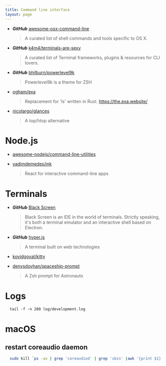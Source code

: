 ```yaml
---
title: Command line interface
layout: page
---
```


* ***GitHub*** [awesome-osx-command-line](https://github.com/herrbischoff/awesome-osx-command-line)
  > A curated list of shell commands and tools specific to OS X.

* ***GitHub*** [k4m4/terminals-are-sexy](https://github.com/k4m4/terminals-are-sexy)
  > A curated list of Terminal frameworks, plugins & resources for CLI lovers.

* ***GitHub*** [bhilburn/powerlevel9k](https://github.com/bhilburn/powerlevel9k)
  > Powerlevel9k is a theme for ZSH

* [ogham/exa](https://github.com/ogham/exa)
  > Replacement for 'ls' written in Rust. https://the.exa.website/

* [nicolargo/glances](https://github.com/nicolargo/glances)
  > A top/htop alternative

# Node.js

* [awesome-nodejs/command-line-utilities](https://github.com/sindresorhus/awesome-nodejs#command-line-utilities)

* [vadimdemedes/ink](https://github.com/vadimdemedes/ink)
  > React for interactive command-line apps

# Terminals

* ***GitHub*** [Black Screen](https://github.com/vshatskyi/black-screen)
  > Black Screen is an IDE in the world of terminals. Strictly speaking, it's both a terminal emulator and an interactive shell based on Electron. 

* ***GitHub*** [hyper.js](https://github.com/zeit/hyper)
  > A terminal built on web technologies

* [kovidgoyal/kitty](https://github.com/kovidgoyal/kitty)

* [denysdovhan/spaceship-prompt](https://github.com/denysdovhan/spaceship-prompt)
  > A Zsh prompt for Astronauts

# Logs

```
  tail -f -n 200 log/development.log
```

# macOS

## restart coreaudio daemon

```bash
  sudo kill `ps -ax | grep 'coreaudiod' | grep 'sbin' |awk '{print $1}'`
```
